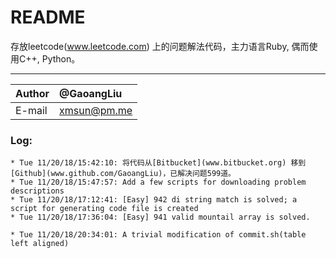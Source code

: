 
README
============================== 
存放leetcode(www.leetcode.com) 上的问题解法代码，主力语言Ruby, 偶而使用C++, Python。 

***** 
|Author|@GaoangLiu|
|:---  |:---
|E-mail|xmsun@pm.me

### Log: 
```
* Tue 11/20/18/15:42:10: 将代码从[Bitbucket](www.bitbucket.org) 移到[Github](www.github.com/GaoangLiu)，已解决问题599道。
* Tue 11/20/18/15:47:57: Add a few scripts for downloading problem descriptions
* Tue 11/20/18/17:12:41: [Easy] 942 di string match is solved; a script for generating code file is created
* Tue 11/20/18/17:36:04: [Easy] 941 valid mountail array is solved.

* Tue 11/20/18/20:34:01: A trivial modification of commit.sh(table left aligned)
```
